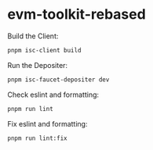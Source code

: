 # evm-toolkit-rebased


Build the Client:
```sh
pnpm isc-client build
```

Run the Depositer:
```sh
pnpm isc-faucet-depositer dev
```

Check eslint and formatting:

```sh
pnpm run lint
```

Fix eslint and formatting:

```sh
pnpm run lint:fix
```
